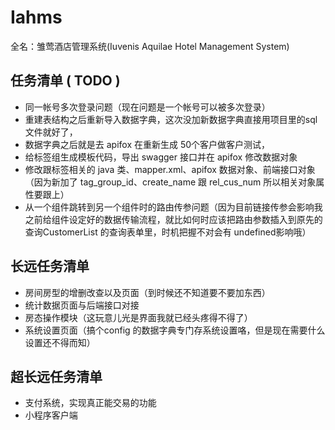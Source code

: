 # Iahms
全名：雏莺酒店管理系统(Iuvenis Aquilae Hotel Management System)

## 任务清单 ( TODO )
* 同一帐号多次登录问题（现在问题是一个帐号可以被多次登录）
* 重建表结构之后重新导入数据字典，这次没加新数据字典直接用项目里的sql文件就好了， 
* 数据字典之后就是去 apifox 在重新生成 50个客户做客户测试， 
* 给标签组生成模板代码，导出 swagger 接口并在 apifox 修改数据对象 
* 修改跟标签相关的 java 类、mapper.xml、apifox 数据对象、前端接口对象（因为新加了 tag_group_id、create_name 跟 rel_cus_num 所以相关对象属性要跟上） 
* 从一个组件跳转到另一个组件时的路由传参问题（因为目前链接传参会影响我之前给组件设定好的数据传输流程，就比如何时应该把路由参数插入到原先的查询CustomerList 的查询表单里，时机把握不对会有 undefined影响哦）

## 长远任务清单
* 房间房型的增删改查以及页面（到时候还不知道要不要加东西） 
* 统计数据页面与后端接口对接 
* 房态操作模块（这玩意儿光是界面我就已经头疼得不得了） 
* 系统设置页面（搞个config 的数据字典专门存系统设置咯，但是现在需要什么设置还不得而知）

## 超长远任务清单
* 支付系统，实现真正能交易的功能 
* 小程序客户端